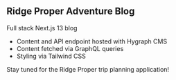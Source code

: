 ## Ridge Proper Adventure Blog

Full stack Next.js 13 blog
- Content and API endpoint hosted with Hygraph CMS
- Content fetched via GraphQL queries
- Styling via Tailwind CSS

Stay tuned for the Ridge Proper trip planning application!

